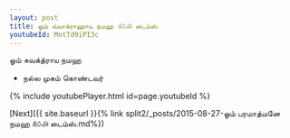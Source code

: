 ```yaml
---
layout: post
title: ஓம் வ்யாக்ராஹாய நமஹ ௧௦௮ டைம்ஸ்
youtubeId: MntTd9iPI3c
---
```

 
 
 ஓம் சுவக்த்ராய நமஹ  
 
 -  நல்ல முகம் கொண்டவர் 
 
  
 
  
 
 
 
 
 
 


{% include youtubePlayer.html id=page.youtubeId %}
 
[Next]({{ site.baseurl }}{% link  split2/_posts/2015-08-27-ஓம் பரமாத்மனே நமஹ ௧௦௮ டைம்ஸ்.md%})
 

